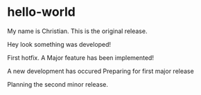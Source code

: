# hello-world

My name is Christian. This is the original release.


Hey look something was developed!

First hotfix.
A Major feature has been implemented!

A new development has occured
Preparing for first major release

Planning the second minor release.
